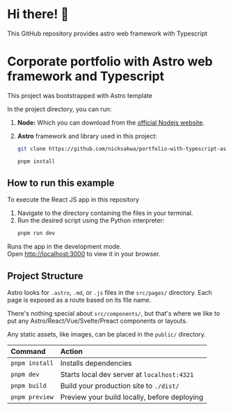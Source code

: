# Hi there! 👋

This GitHub repository provides astro web framework with Typescript

# Corporate portfolio with Astro web framework and Typescript

This project was bootstrapped with Astro template

In the project directory, you can run:
1.  **Node:** Which you can download from the [official Nodejs website](https://nodejs.org/en/download).
2.  **Astro** framework and  library used in this project:


    ```bash
    git clone https://github.com/nicksakwa/portfolio-with-typescript-astro-and-tailwind-css
    ```
    ```bash
    pnpm install
    ```
## How to run this example

To execute the React JS app in this repository

1.  Navigate to the directory containing the files in your terminal.
2.  Run the desired script using the Python interpreter:
    ```bash
    pnpm run dev
    ```
Runs the app in the development mode.\
Open [http://localhost:3000](http://localhost:3000) to view it in your browser.

## Project Structure

Astro looks for `.astro`, `.md`, or `.js` files in the `src/pages/` directory. Each page is exposed as a route based on its file name.

There's nothing special about `src/components/`, but that's where we like to put any Astro/React/Vue/Svelte/Preact components or layouts.

Any static assets, like images, can be placed in the `public/` directory.

| Command        | Action                                       |
| :------------- | :------------------------------------------- |
| `pnpm install` | Installs dependencies                        |
| `pnpm dev`     | Starts local dev server at `localhost:4321`  |
| `pnpm build`   | Build your production site to `./dist/`      |
| `pnpm preview` | Preview your build locally, before deploying |
